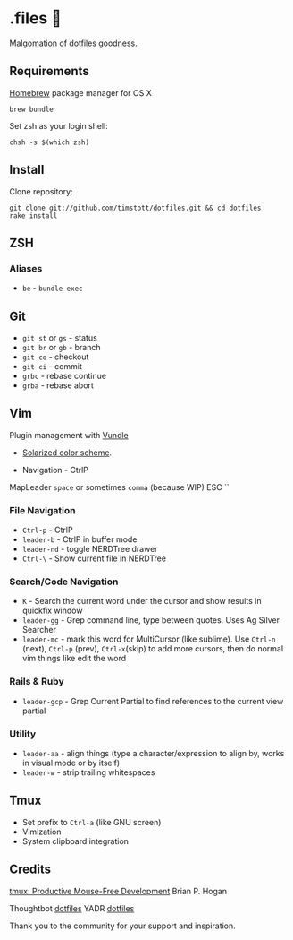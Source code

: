 # .files :rocket:

Malgomation of dotfiles goodness.

## Requirements

[Homebrew](http://brew.sh/) package manager for OS X

    brew bundle

Set zsh as your login shell:

    chsh -s $(which zsh)

## Install

Clone repository:

    git clone git://github.com/timstott/dotfiles.git && cd dotfiles
    rake install

## ZSH

### Aliases

* `be` - `bundle exec`

## Git

* `git st` or `gs` - status
* `git br` or `gb` - branch
* `git co` - checkout
* `git ci` - commit
* `grbc` - rebase continue
* `grba` - rebase abort

## Vim

Plugin management with [Vundle](https://github.com/gmarik/vundle)

* [Solarized color scheme](https://github.com/altercation/vim-colors-solarized).

* Navigation - CtrlP

MapLeader `space` or sometimes `comma` (because WIP)
ESC ``

### File Navigation

* `Ctrl-p` - CtrlP
* `leader-b` - CtrlP in buffer mode
* `leader-nd` - toggle NERDTree drawer
* `Ctrl-\` - Show current file in NERDTree

### Search/Code Navigation

* `K` - Search the current word under the cursor and show results in quickfix window
* `leader-gg` - Grep command line, type between quotes. Uses Ag Silver Searcher
* `leader-mc` - mark this word for MultiCursor (like sublime). Use `Ctrl-n` (next), `Ctrl-p` (prev), `Ctrl-x`(skip) to add more cursors, then do normal vim things like edit the word

### Rails & Ruby

* `leader-gcp` - Grep Current Partial to find references to the current view partial

### Utility

* `leader-aa` - align things (type a character/expression to align by, works in visual mode or by itself)
* `leader-w` - strip trailing whitespaces

## Tmux

* Set prefix to `Ctrl-a` (like GNU screen)
* Vimization
* System clipboard integration

## Credits

[tmux: Productive Mouse-Free Development](http://pragprog.com/book/bhtmux/tmux) Brian P. Hogan

Thoughtbot [dotfiles](http://github.com/thoughtbot/dotfiles)
YADR [dotfiles](https://github.com/skwp/dotfiles)

Thank you to the community for your support and inspiration.
